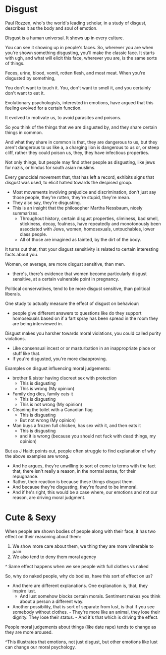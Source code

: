#  Disgust

Paul Rozzen, who's the world's leading scholar, in a study of disgust, describes it as the body and soul of emotion.

Disgust is a human universal. It shows up in every culture.

You can see it showing up in people's faces. So, wherever you are when you're shown something disgusting, you'll make the classic face. It starts with ugh, and what will elicit this face, wherever you are, is the same sorts of things.

Feces, urine, blood, vomit, rotten flesh, and most meat. When you're disgusted by something,

You don't want to touch it. You, don't want to smell it, and you certainly don't want to eat it.


Evolutionary psychologists, interested in emotions, have argued that this feeling evolved for a certain function.

It evolved to motivate us, to avoid parasites and poisons. 

So you think of the things that we are disgusted by, and they share certain things in common. 

And what they share in common is that, they are dangerous to us, but they aren't dangerous to us like a, a charging lion is dangerous to us or, or steep cliff, rather they could poison us, they, they have infectious properties.

Not only things, but people may find other people as disgusting, like jews for nazis, or hindus for south asian muslims.


Every genocidal movement that, that has left a record, exhibits signs that disgust was used, to elicit hatred towards the despised group. 
- Most movements involving prejudice and discrimination, don't just say those people, they're rotten, they're stupid, they're mean.
- They also say, they're disgusting.
- This is an insight that the philosopher Martha Nessbaum, nicely summarizes. 
    - Throughout history, certain disgust properties, sliminess, bad smell, stickiness, decay, foulness, have repeatedly and monotonously been associated with Jews, women, homosexuals, untouchables, lower class people.
    - All of those are imagined as tainted, by the dirt of the body.


It turns out that, that your disgust sensitivity is related to certain interesting facts about you.

Women, on average, are more disgust sensitive, than men. 
- there's, there's evidence that women become particularly disgust sensitive, at a certain vulnerable point in pregnancy.

Political conservatives, tend to be more disgust sensitive, than political liberals.

One study to actually measure the effect of disgust on behaviour: 
- people give different answers to questions like do they support homosexuals based on if a fart spray has been spread in the room they are being interviewed in.

Disgust makes you harsher towards moral violations, you could called purity violations. 
- Like consensual incest or or masturbation in an inappropriate place or stuff like that.
- If you're disgusted, you're more disapproving.


Examples on disgust influencing moral judgements: 
- brother & sister having discreet sex with protection
    - This is disgusting
    - This is wrong (My opinion)
- Family dog dies, family eats it 
    - This is disgusting 
    - This is not wrong (My opinion)
- Cleaning the toilet with a Canadian flag
    - This is disgusting 
    - But not wrong (My opinion)
- Man buys a frozen full chicken, has sex with it, and then eats it 
    - This is disgusting 
    - and it is wrong (because you should not fuck with dead things, my opinion)

But as J Haidt points out, people often struggle to find explanation of why the above examples are wrong.
- And he argues, they're unwilling to sort of come to terms with the fact that, there isn't really a reason, in the normal sense, for their repugnance.
- Rather, their reaction is because these things disgust them. 
- And because they're disgusting, they're found to be immoral. 
- And if he's right, this would be a case where, our emotions and not our reason, are driving moral judgment.

# Cute & Sexy

When people are shown bodies of people along with their face, it has two effect on their reasoning about them: 
1. We show more care about them, we thing they are more vilnerable to pain
2. We also tend to deny them moral agency

^ Same effect happens when we see people with full clothes vs naked


So, why do naked people, why do bodies, have this sort of effect on us?

- And there are different explanations. One explanation is, that, they inspire lust.
    - And lust somehow blocks certain morals. Sentiment makes you think about a person a different way.
- Another possibility, that is sort of separate from lust, is that if you see somebody without clothes.
        - They're more like an animal, they lose their dignity. They lose their status. 
        - And it's that which is driving the effect.


People moral judgements about things (like date rape) tends to change as they are more aroused.

^This illustrates that emotions, not just disgust, but other emotions like lust can change our moral psychology.